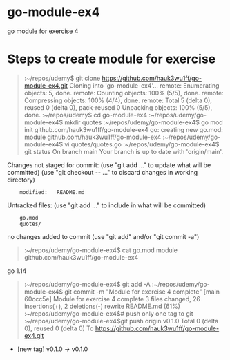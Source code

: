 # go-module-ex4
go module for exercise 4

# Steps to create module for exercise

>:~/repos/udemy$ git clone https://github.com/hauk3wu1ff/go-module-ex4.git
Cloning into 'go-module-ex4'...
remote: Enumerating objects: 5, done.
remote: Counting objects: 100% (5/5), done.
remote: Compressing objects: 100% (4/4), done.
remote: Total 5 (delta 0), reused 0 (delta 0), pack-reused 0
Unpacking objects: 100% (5/5), done.
>:~/repos/udemy$ cd go-module-ex4
>:~/repos/udemy/go-module-ex4$ mkdir quotes
>:~/repos/udemy/go-module-ex4$ go mod init github.com/hauk3wu1ff/go-module-ex4
go: creating new go.mod: module github.com/hauk3wu1ff/go-module-ex4
>:~/repos/udemy/go-module-ex4$ vi quotes/quotes.go 
>:~/repos/udemy/go-module-ex4$ git status
On branch main
Your branch is up to date with 'origin/main'.

Changes not staged for commit:
  (use "git add <file>..." to update what will be committed)
  (use "git checkout -- <file>..." to discard changes in working directory)

        modified:   README.md

Untracked files:
  (use "git add <file>..." to include in what will be committed)

        go.mod
        quotes/

no changes added to commit (use "git add" and/or "git commit -a")
>:~/repos/udemy/go-module-ex4$ cat go.mod 
module github.com/hauk3wu1ff/go-module-ex4

go 1.14
>:~/repos/udemy/go-module-ex4$ git add -A
>:~/repos/udemy/go-module-ex4$ git commit -m "Module for exercise 4 complete" 
[main 60ccc5e] Module for exercise 4 complete
 3 files changed, 26 insertions(+), 2 deletions(-)
 rewrite README.md (61%)
>:~/repos/udemy/go-module-ex4$# push only one tag to git
>:~/repos/udemy/go-module-ex4$git push origin v0.1.0
Total 0 (delta 0), reused 0 (delta 0)
To https://github.com/hauk3wu1ff/go-module-ex4.git
 * [new tag]         v0.1.0 -> v0.1.0


